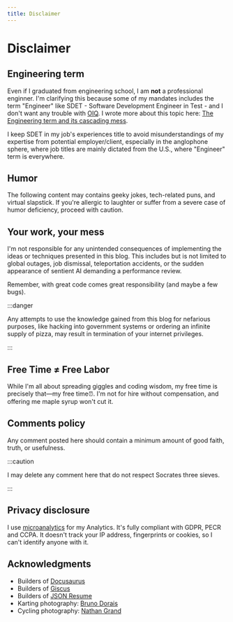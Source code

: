 ```yaml
---
title: Disclaimer
---
```


# Disclaimer

## Engineering term

Even if I graduated from engineering school, I am **not** a professional enginner. I'm clarifying this because some of my mandates includes the term "Engineer" like SDET - Software Development Engineer in Test - and I don't want any trouble with [OIQ](https://www.oiq.qc.ca/en/). I wrote more about this topic here: [The Engineering term and its cascading mess](/blog/2023/10/13/Engineer-term-and-its-cascading-mess). 

I keep SDET in my job's experiences title to avoid misunderstandings of my expertise from potential employer/client, especially in the anglophone sphere, where job titles are mainly dictated from the U.S., where "Engineer" term is everywhere.

## Humor

The following content may contains geeky jokes, tech-related puns, and virtual slapstick. If you're allergic to laughter or suffer from a severe case of humor deficiency, proceed with caution.

## Your work, your mess

I'm not responsible for any unintended consequences of implementing the ideas or techniques presented in this blog. This includes but is not limited to global outages, job dismissal, teleportation accidents, or the sudden appearance of sentient AI demanding a performance review.

Remember, with great code comes great responsibility (and maybe a few bugs).

:::danger

Any attempts to use the knowledge gained from this blog for nefarious purposes, like hacking into government systems or ordering an infinite supply of pizza, may result in termination of your internet privileges.

:::

## Free Time ≠ Free Labor

While I'm all about spreading giggles and coding wisdom, my free time is precisely that—my free time⏰. I'm not for hire without compensation, and offering me maple syrup won't cut it.

## Comments policy

Any comment posted here should contain a minimum amount of good faith, truth, or usefulness.

:::caution

I may delete any comment here that do not respect Socrates three sieves.

:::

## Privacy disclosure

I use [microanalytics](https://microanalytics.io/) for my Analytics. It's fully compliant with GDPR, PECR and CCPA. It doesn't track your IP address, fingerprints or cookies, so I can't identify anyone with it.

## Acknowledgments

- Builders of [Docusaurus](https://docusaurus.io)
- Builders of [Giscus](https://giscus.app)
- Builders of [JSON Resume](https://jsonresume.org)
- Karting photography: <a href="https://www.facebook.com/bruno.dorais.9">Bruno Dorais</a>
- Cycling photography: <a href="https://ngrandphotography.com">Nathan Grand</a>
